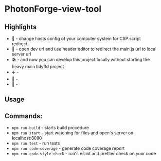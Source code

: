 # PhotonForge-view-tool

## Highlights

-   🔰 - change hosts config of your computer system for CSP script redirect.
-   🚀 - open dev url and use header editor to redirect the main.js url to local server url
-   🛠 - and now you can develop this project locally without starting the heavy main tidy3d project
-   ✈️ -
-   📝 -
-   📝 -

## Usage

## Commands:

-   `npm run build` - starts build procedure
-   `npm run start` - start watching for files and open's server on localhost:8080
-   `npm run test` - run tests
-   `npm run code-coverage` - generate code coverage report
-   `npm run code-style-check` - run's eslint and prettier check on your code

